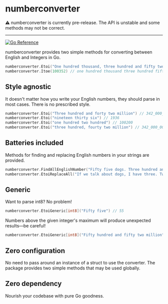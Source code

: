 # numberconverter

⚠️ numberconverter is currently pre-release. The API is unstable and some methods may not be correct. 

---

[![Go Reference](https://pkg.go.dev/badge/github.com/will-lol/numberconverter.svg)](https://pkg.go.dev/github.com/will-lol/numberconverter)

numberconverter provides two simple methods for converting between English and Integers in Go.

```go
numberconverter.Etoi("One hundred thousand, three hundred and fifty two") // 100_352
numberconverter.Itoe(100352) // one hundred thousand three hundred fifty-two
```

## Style agnostic

It doesn't matter how you write your English numbers, they should parse in most cases. There is no prescribed style.

```go
numberconverter.Etoi("Three hundred and forty two million") // 342_000_000
numberconverter.Etoi("nineteen thirty six") // 1936
numberconverter.Etoi("one hundred two hundred") // 100200
numberconverter.Etoi("three hundred, fourty two million") // 342_000_000
```

## Batteries included

Methods for finding and replacing English numbers in your strings are provided.

```go 
numberconverter.FindAllEnglishNumber("Fifty five dogs. Three hundred and twenty three geese.") // {"Fifty five", "Three hundred and twenty three"}
numberconverter.EtoiReplaceAll("If we talk about dogs, I have three. Two of them live in a kennel") // "If we talk about dogs, I have 3. 2 of them live in a kennel"
```

## Generic

Want to parse int8? No problem!

```go
numberconverter.EtoiGeneric[int8]("Fifty five") // 55
```

Numbers above the given integer's maximum will produce unexpected results—be careful!

```go
numberconverter.EtoiGeneric[int8]("Fifty hundred and fifty two million") // 0
```

## Zero configuration

No need to pass around an instance of a struct to use the converter. The package provides two simple methods that may be used globally.

## Zero dependency

Nourish your codebase with pure Go goodness.
